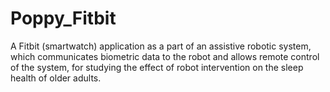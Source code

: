 # Poppy_Fitbit

A Fitbit (smartwatch) application as a part of an assistive robotic system, which communicates biometric data to the robot and allows remote control of the system, for studying the effect of robot intervention on the sleep health of older adults.
